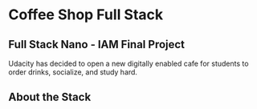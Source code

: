 # Coffee Shop Full Stack

## Full Stack Nano - IAM Final Project

Udacity has decided to open a new digitally enabled cafe for students to order drinks, socialize, and study hard. 




## About the Stack





